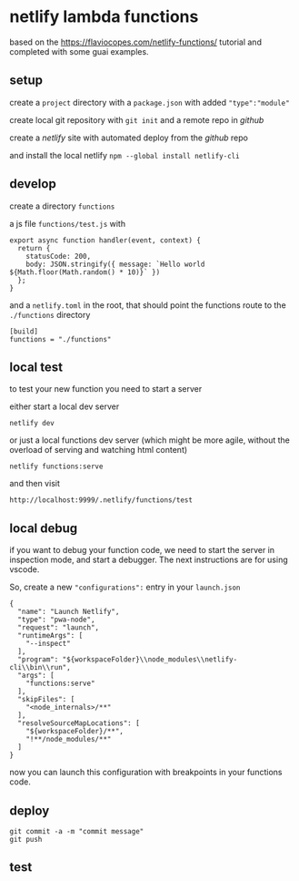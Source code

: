 # netlify lambda functions

based on the 
https://flaviocopes.com/netlify-functions/ tutorial
and completed with some guai examples.

## setup

create a `project` directory
with a `package.json` with added `"type":"module"`

create local git repository with `git init` and a remote repo in _github_

create a _netlify_ site with automated deploy from the _github_ repo

and install the local netlify `npm --global install netlify-cli`


## develop

create a directory `functions` 

a js file `functions/test.js` with

```
export async function handler(event, context) {
  return {
    statusCode: 200,
    body: JSON.stringify({ message: `Hello world ${Math.floor(Math.random() * 10)}` })
  };
}
```

and a `netlify.toml` in the root, that should point the functions route to the `./functions` directory

```
[build]
functions = "./functions"
```


## local test 

to test your new function you need to start a server

either start a local dev server

    netlify dev

or just a local functions dev server (which might be more agile, without the overload of serving and watching html content)

    netlify functions:serve


and then visit

    http://localhost:9999/.netlify/functions/test



## local debug

if you want to debug your function code, we need to start the server in inspection mode, and start a debugger. The next instructions are for using vscode.

So, create a new `"configurations":` entry in your `launch.json`

    {
      "name": "Launch Netlify",
      "type": "pwa-node",
      "request": "launch",
      "runtimeArgs": [
        "--inspect"
      ],
      "program": "${workspaceFolder}\\node_modules\\netlify-cli\\bin\\run",
      "args": [
        "functions:serve"
      ],
      "skipFiles": [
        "<node_internals>/**"
      ],
      "resolveSourceMapLocations": [
        "${workspaceFolder}/**",
        "!**/node_modules/**"
      ]
    }

now you can launch this configuration with breakpoints in your functions code.


## deploy

    git commit -a -m "commit message"
    git push

## test



